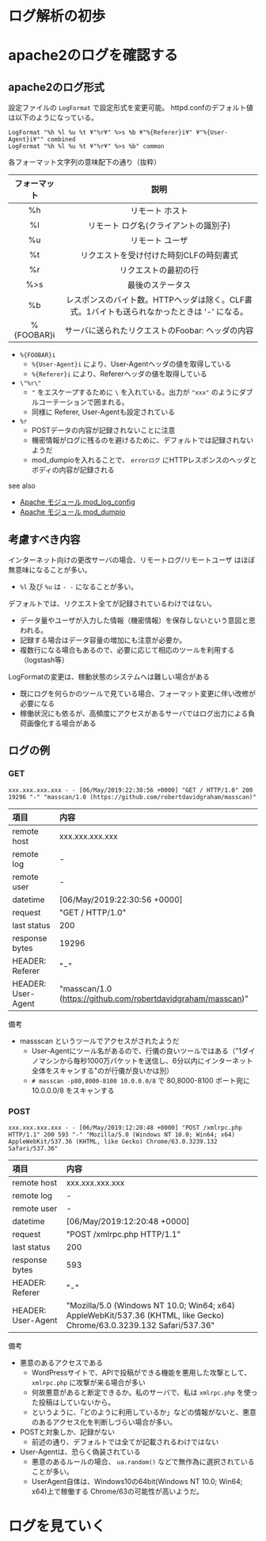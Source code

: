# ログ解析の初歩

# apache2のログを確認する

## apache2のログ形式

設定ファイルの `LogFormat` で設定形式を変更可能。
httpd.confのデフォルト値は以下のようになっている。

```
LogFormat "%h %l %u %t ¥"%r¥" %>s %b ¥"%{Referer}i¥" ¥"%{User-Agent}i¥"" combined
LogFormat "%h %l %u %t ¥"%r¥" %>s %b" common
```

各フォーマット文字列の意味配下の通り（抜粋）

|フォーマット | 説明|
|:-----------:|:-------:|
|%h           | リモート ホスト|
|%l           | リモート ログ名(クライアントの識別子)|
|%u           | リモート ユーザ|
|%t           | リクエストを受け付けた時刻CLFの時刻書式|
|%r           | リクエストの最初の行|
|%>s          | 最後のステータス|
|%b           | レスポンスのバイト数。HTTPヘッダは除く。CLF書式。1バイトも送られなかったときは '-' になる。 |
|%{FOOBAR}i   | サーバに送られたリクエストのFoobar: ヘッダの内容|

- `%{FOOBAR}i`
  - `%{User-Agent}i` により、User-Agentヘッダの値を取得している
  - `%{Referer}i` により、Refererヘッダの値を取得している
- `\"%r\"`
  - `"` をエスケープするために `\` を入れている。出力が `"xxx"` のようにダブルコーテーションで囲まれる。
  - 同様に Referer, User-Agentも設定されている
- `%r`
  - POSTデータの内容が記録されないことに注意
  - 機密情報がログに残るのを避けるために、デフォルトでは記録されないようだ
  - mod_dumpioを入れることで、 `errorログ` にHTTPレスポンスのヘッダとボディの内容が記録される

see also

- [Apache モジュール mod_log_config](https://httpd.apache.org/docs/2.2/ja/mod/mod_log_config.html)
- [Apache モジュール mod_dumpio](https://httpd.apache.org/docs/2.4/ja/mod/mod_dumpio.html)

## 考慮すべき内容

インターネット向けの更改サーバの場合、リモートログ/リモートユーザ はほぼ無意味になることが多い。

- `%l` 及び `%u` は `- -` になることが多い。

デフォルトでは、リクエスト全てが記録されているわけではない。

- データ量やユーザが入力した情報（機密情報）を保存しないという意図と思われる。
- 記録する場合はデータ容量の増加にも注意が必要か。
- 複数行になる場合もあるので、必要に応じて相応のツールを利用する（logstash等）

LogFormatの変更は、稼動状態のシステムへは難しい場合がある

- 既にログを何らかのツールで見ている場合、フォーマット変更に伴い改修が必要になる
- 稼働状況にも依るが、高頻度にアクセスがあるサーバではログ出力による負荷画像化する場合がある

## ログの例
### GET

`xxx.xxx.xxx.xxx - - [06/May/2019:22:30:56 +0000] "GET / HTTP/1.0" 200 19296 "-" "masscan/1.0 (https://github.com/robertdavidgraham/masscan)"`

|項目|内容|
|:---|:---|
|remote host       |xxx.xxx.xxx.xxx|
|remote log        |-|
|remote user       |-|
|datetime          |[06/May/2019:22:30:56 +0000]|
|request           |"GET / HTTP/1.0"|
|last status       |200|
|response bytes    |19296|
|HEADER: Referer   |"-"|
|HEADER: User-Agent|"masscan/1.0 (https://github.com/robertdavidgraham/masscan)"|

備考

- massscan というツールでアクセスがされたようだ
  - User-Agentにツール名があるので、行儀の良いツールではある（"1ダイノマシンから毎秒1000万パケットを送信し、6分以内にインターネット全体をスキャンする"のが行儀が良いかは別）
  - `# masscan -p80,8000-8100 10.0.0.0/8` で 80,8000-8100 ポート宛に 10.0.0.0/8 をスキャンする

### POST
`xxx.xxx.xxx.xxx - - [06/May/2019:12:20:48 +0000] "POST /xmlrpc.php HTTP/1.1" 200 593 "-" "Mozilla/5.0 (Windows NT 10.0; Win64; x64) AppleWebKit/537.36 (KHTML, like Gecko) Chrome/63.0.3239.132 Safari/537.36"`

|項目|内容|
|:---|:---|
|remote host|xxx.xxx.xxx.xxx|
|remote log|-|
|remote user|-|
|datetime|[06/May/2019:12:20:48 +0000]|
|request|"POST /xmlrpc.php HTTP/1.1"|
|last status|200|
|response bytes|593|
|HEADER: Referer|"-"|
|HEADER: User-Agent|"Mozilla/5.0 (Windows NT 10.0; Win64; x64) AppleWebKit/537.36 (KHTML, like Gecko) Chrome/63.0.3239.132 Safari/537.36"|

備考

- 悪意のあるアクセスである
  - WordPressサイトで、APIで投稿ができる機能を悪用した攻撃として、 `xmlrpc.php` に攻撃が来る場合が多い
  - 何故悪意があると断定できるか。私のサーバで、私は `xmlrpc.php` を使った投稿はしていないから。
  - というように、「どのように利用しているか」などの情報がないと、悪意のあるアクセス化を判断しづらい場合が多い。
- POSTと対象しか、記録がない
  - 前述の通り、デフォルトでは全てが記載されるわけではない
- User-Agentは、恐らく偽装されている
  - 悪意のあるルールの場合、 `ua.random()` などで無作為に選択されていることが多い。
  - UserAgent自体は、Windows10の64bit(Windows NT 10.0; Win64; x64)上で稼働する Chrome/63の可能性が高いようだ。

# ログを見ていく
